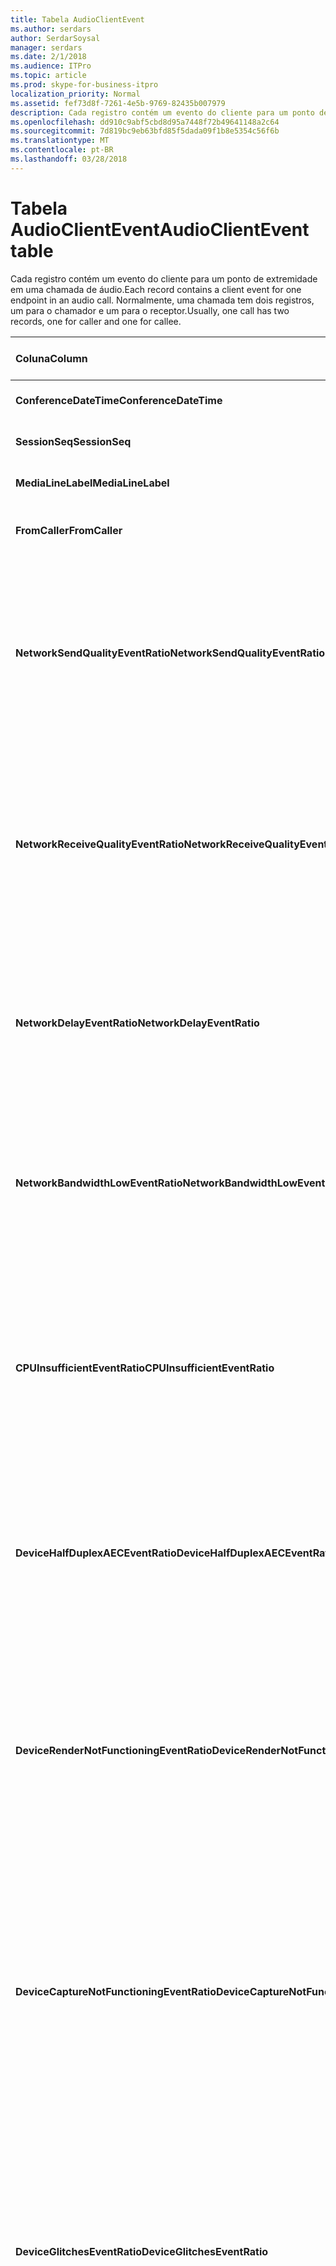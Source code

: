 ```yaml
---
title: Tabela AudioClientEvent
ms.author: serdars
author: SerdarSoysal
manager: serdars
ms.date: 2/1/2018
ms.audience: ITPro
ms.topic: article
ms.prod: skype-for-business-itpro
localization_priority: Normal
ms.assetid: fef73d8f-7261-4e5b-9769-82435b007979
description: Cada registro contém um evento do cliente para um ponto de extremidade em uma chamada de áudio. Normalmente, uma chamada tem dois registros, um para o chamador e um para o receptor.
ms.openlocfilehash: dd910c9abf5cbd8d95a7448f72b49641148a2c64
ms.sourcegitcommit: 7d819bc9eb63bfd85f5dada09f1b8e5354c56f6b
ms.translationtype: MT
ms.contentlocale: pt-BR
ms.lasthandoff: 03/28/2018
---
```

# <a name="audioclientevent-table"></a><span data-ttu-id="c3175-104">Tabela AudioClientEvent</span><span class="sxs-lookup"><span data-stu-id="c3175-104">AudioClientEvent table</span></span>
 
<span data-ttu-id="c3175-105">Cada registro contém um evento do cliente para um ponto de extremidade em uma chamada de áudio.</span><span class="sxs-lookup"><span data-stu-id="c3175-105">Each record contains a client event for one endpoint in an audio call.</span></span> <span data-ttu-id="c3175-106">Normalmente, uma chamada tem dois registros, um para o chamador e um para o receptor.</span><span class="sxs-lookup"><span data-stu-id="c3175-106">Usually, one call has two records, one for caller and one for callee.</span></span>
  
|<span data-ttu-id="c3175-107">**Coluna**</span><span class="sxs-lookup"><span data-stu-id="c3175-107">**Column**</span></span>|<span data-ttu-id="c3175-108">**Tipo de dados**</span><span class="sxs-lookup"><span data-stu-id="c3175-108">**Data Type**</span></span>|<span data-ttu-id="c3175-109">**Índice de chaves /**</span><span class="sxs-lookup"><span data-stu-id="c3175-109">**Key/Index**</span></span>|<span data-ttu-id="c3175-110">**Detalhes**</span><span class="sxs-lookup"><span data-stu-id="c3175-110">**Details**</span></span>|
|:-----|:-----|:-----|:-----|
|<span data-ttu-id="c3175-111">**ConferenceDateTime**</span><span class="sxs-lookup"><span data-stu-id="c3175-111">**ConferenceDateTime**</span></span> <br/> |<span data-ttu-id="c3175-112">datetime</span><span class="sxs-lookup"><span data-stu-id="c3175-112">datetime</span></span>  <br/> |<span data-ttu-id="c3175-113">Primária</span><span class="sxs-lookup"><span data-stu-id="c3175-113">Primary</span></span>  <br/> |<span data-ttu-id="c3175-114">Referenciado de [MediaLine table](medialine-0.md).</span><span class="sxs-lookup"><span data-stu-id="c3175-114">Referenced from the [MediaLine table](medialine-0.md).</span></span>  <br/> |
|<span data-ttu-id="c3175-115">**SessionSeq**</span><span class="sxs-lookup"><span data-stu-id="c3175-115">**SessionSeq**</span></span> <br/> |<span data-ttu-id="c3175-116">int</span><span class="sxs-lookup"><span data-stu-id="c3175-116">int</span></span>  <br/> |<span data-ttu-id="c3175-117">Primária</span><span class="sxs-lookup"><span data-stu-id="c3175-117">Primary</span></span>  <br/> |<span data-ttu-id="c3175-118">Referenciado de [MediaLine table](medialine-0.md).</span><span class="sxs-lookup"><span data-stu-id="c3175-118">Referenced from the [MediaLine table](medialine-0.md).</span></span>  <br/> |
|<span data-ttu-id="c3175-119">**MediaLineLabel**</span><span class="sxs-lookup"><span data-stu-id="c3175-119">**MediaLineLabel**</span></span> <br/> |<span data-ttu-id="c3175-120">tinyint</span><span class="sxs-lookup"><span data-stu-id="c3175-120">tinyint</span></span>  <br/> |<span data-ttu-id="c3175-121">Primária</span><span class="sxs-lookup"><span data-stu-id="c3175-121">Primary</span></span>  <br/> |<span data-ttu-id="c3175-122">Referenciado de [MediaLine table](medialine-0.md).</span><span class="sxs-lookup"><span data-stu-id="c3175-122">Referenced from the [MediaLine table](medialine-0.md).</span></span>  <br/> |
|<span data-ttu-id="c3175-123">**FromCaller**</span><span class="sxs-lookup"><span data-stu-id="c3175-123">**FromCaller**</span></span> <br/> |<span data-ttu-id="c3175-124">bit</span><span class="sxs-lookup"><span data-stu-id="c3175-124">bit</span></span>  <br/> |<span data-ttu-id="c3175-125">Primária</span><span class="sxs-lookup"><span data-stu-id="c3175-125">Primary</span></span>  <br/> |<span data-ttu-id="c3175-126">0: dados do receptor</span><span class="sxs-lookup"><span data-stu-id="c3175-126">0: Callee's data</span></span>  <br/> <span data-ttu-id="c3175-127">1: dados do chamador</span><span class="sxs-lookup"><span data-stu-id="c3175-127">1: Caller's data</span></span>  <br/> |
|<span data-ttu-id="c3175-128">**NetworkSendQualityEventRatio**</span><span class="sxs-lookup"><span data-stu-id="c3175-128">**NetworkSendQualityEventRatio**</span></span> <br/> |<span data-ttu-id="c3175-129">decimal(5,2)</span><span class="sxs-lookup"><span data-stu-id="c3175-129">decimal(5,2)</span></span>  <br/> | <br/> |<span data-ttu-id="c3175-130">Porcentagem da sessão que o evento NetworkSendQuality foi acionado para o estado 'Ruim'.</span><span class="sxs-lookup"><span data-stu-id="c3175-130">Percentage of session the NetworkSendQuality event was fired for 'Bad' state.</span></span>  <br/> <span data-ttu-id="c3175-131">Qualidade da rede em termos de perda de pacote ou jitter é grave e afeta a qualidade do áudio que está sendo enviada.</span><span class="sxs-lookup"><span data-stu-id="c3175-131">Network quality in terms of jitter or packet loss is severe and impacting the quality of audio being sent.</span></span>  <br/> |
|<span data-ttu-id="c3175-132">**NetworkReceiveQualityEventRatio**</span><span class="sxs-lookup"><span data-stu-id="c3175-132">**NetworkReceiveQualityEventRatio**</span></span> <br/> |<span data-ttu-id="c3175-133">decimal(5,2)</span><span class="sxs-lookup"><span data-stu-id="c3175-133">decimal(5,2)</span></span>  <br/> | <br/> |<span data-ttu-id="c3175-134">Porcentagem da sessão que o evento ReceiveSendQuality foi acionado para o estado 'Ruim'.</span><span class="sxs-lookup"><span data-stu-id="c3175-134">Percentage of session the ReceiveSendQuality event was fired for 'Bad' state.</span></span>  <br/> <span data-ttu-id="c3175-135">Qualidade da rede em termos de perda de pacote ou jitter é grave e afeta a qualidade do áudio que está sendo recebido.</span><span class="sxs-lookup"><span data-stu-id="c3175-135">Network quality in terms of jitter or packet loss is severe and impacting the quality of audio being received.</span></span>  <br/> |
|<span data-ttu-id="c3175-136">**NetworkDelayEventRatio**</span><span class="sxs-lookup"><span data-stu-id="c3175-136">**NetworkDelayEventRatio**</span></span> <br/> |<span data-ttu-id="c3175-137">decimal(5,2)</span><span class="sxs-lookup"><span data-stu-id="c3175-137">decimal(5,2)</span></span>  <br/> | <br/> |<span data-ttu-id="c3175-138">Porcentagem da sessão que o evento atraso foi acionado para o estado 'Ruim'.</span><span class="sxs-lookup"><span data-stu-id="c3175-138">Percentage of session the Delay event was fired for 'Bad' state.</span></span> <span data-ttu-id="c3175-139">Latência de rede é grave e afeta a experiência, impedindo a execução de comunicação interativa</span><span class="sxs-lookup"><span data-stu-id="c3175-139">Network latency is severe and impacting the experience by preventing interactive communication</span></span>  <br/> |
|<span data-ttu-id="c3175-140">**NetworkBandwidthLowEventRatio**</span><span class="sxs-lookup"><span data-stu-id="c3175-140">**NetworkBandwidthLowEventRatio**</span></span> <br/> |<span data-ttu-id="c3175-141">decimal(5,2)</span><span class="sxs-lookup"><span data-stu-id="c3175-141">decimal(5,2)</span></span>  <br/> | <br/> |<span data-ttu-id="c3175-142">Porcentagem da sessão que o evento LowBandwidth foi acionado para o estado 'Ruim'.</span><span class="sxs-lookup"><span data-stu-id="c3175-142">Percentage of session the LowBandwidth event was fired for 'Bad' state.</span></span> <span data-ttu-id="c3175-143">A largura de banda disponível é insuficiente para uma experiência aceitável de voz.</span><span class="sxs-lookup"><span data-stu-id="c3175-143">The available bandwidth is insufficient for an acceptable voice experience.</span></span>  <br/> |
|<span data-ttu-id="c3175-144">**CPUInsufficientEventRatio**</span><span class="sxs-lookup"><span data-stu-id="c3175-144">**CPUInsufficientEventRatio**</span></span> <br/> |<span data-ttu-id="c3175-145">decimal(5,2)</span><span class="sxs-lookup"><span data-stu-id="c3175-145">decimal(5,2)</span></span>  <br/> | <br/> |<span data-ttu-id="c3175-146">Porcentagem da sessão que o evento de CPU insuficiente foi acionado para o estado 'Ruim'.</span><span class="sxs-lookup"><span data-stu-id="c3175-146">Percentage of session the insufficient CPU event was fired for 'Bad' state.</span></span> <span data-ttu-id="c3175-147">Há insuficientes ciclos de CPU para processamento com as modalidades atuais e aplicativos em uso.</span><span class="sxs-lookup"><span data-stu-id="c3175-147">There are insufficient CPU cycles for processing with the current modalities and applications in use.</span></span> <span data-ttu-id="c3175-148">Isso faz com que as distorções com o canal de áudio.</span><span class="sxs-lookup"><span data-stu-id="c3175-148">This causes distortions with the audio channel.</span></span>  <br/> |
|<span data-ttu-id="c3175-149">**DeviceHalfDuplexAECEventRatio**</span><span class="sxs-lookup"><span data-stu-id="c3175-149">**DeviceHalfDuplexAECEventRatio**</span></span> <br/> |<span data-ttu-id="c3175-150">decimal(5,2)</span><span class="sxs-lookup"><span data-stu-id="c3175-150">decimal(5,2)</span></span>  <br/> | <br/> |<span data-ttu-id="c3175-151">Porcentagem da sessão que o evento DeviceHalfDuplexAEC foi acionado para o estado 'Ruim'.</span><span class="sxs-lookup"><span data-stu-id="c3175-151">Percentage of session the DeviceHalfDuplexAEC event was fired for 'Bad' state.</span></span> <span data-ttu-id="c3175-152">Para evitar o eco, o sistema tem entrar half duplex.</span><span class="sxs-lookup"><span data-stu-id="c3175-152">In order to prevent echo, the system has enter half duplex.</span></span>  <br/> |
|<span data-ttu-id="c3175-153">**DeviceRenderNotFunctioningEventRatio**</span><span class="sxs-lookup"><span data-stu-id="c3175-153">**DeviceRenderNotFunctioningEventRatio**</span></span> <br/> |<span data-ttu-id="c3175-154">decimal(5,2)</span><span class="sxs-lookup"><span data-stu-id="c3175-154">decimal(5,2)</span></span>  <br/> | <br/> |<span data-ttu-id="c3175-155">Porcentagem da sessão que o evento DeviceRenderNotFunctioning foi acionado para o estado 'Ruim'.</span><span class="sxs-lookup"><span data-stu-id="c3175-155">Percentage of session the DeviceRenderNotFunctioning event was fired for 'Bad' state.</span></span> <span data-ttu-id="c3175-156">O dispositivo de renderização sendo utilizado para a sessão não está funcionando corretamente.</span><span class="sxs-lookup"><span data-stu-id="c3175-156">The render device currently being used for the session is not functioning correctly.</span></span> <span data-ttu-id="c3175-157">Isso pode causar problemas de áudio unidirecionais.</span><span class="sxs-lookup"><span data-stu-id="c3175-157">This can cause one-way audio issues.</span></span>  <br/> |
|<span data-ttu-id="c3175-158">**DeviceCaptureNotFunctioningEventRatio**</span><span class="sxs-lookup"><span data-stu-id="c3175-158">**DeviceCaptureNotFunctioningEventRatio**</span></span> <br/> |<span data-ttu-id="c3175-159">decimal(5,2)</span><span class="sxs-lookup"><span data-stu-id="c3175-159">decimal(5,2)</span></span>  <br/> | <br/> |<span data-ttu-id="c3175-160">Porcentagem da sessão que o evento DeviceCaptureNotFunctioning foi acionado para o estado 'Ruim'.</span><span class="sxs-lookup"><span data-stu-id="c3175-160">Percentage of session the DeviceCaptureNotFunctioning event was fired for 'Bad' state.</span></span> <span data-ttu-id="c3175-161">O dispositivo de captura sendo utilizado para a sessão não está funcionando corretamente.</span><span class="sxs-lookup"><span data-stu-id="c3175-161">The capture device currently being used for the session is not functioning correctly.</span></span> <span data-ttu-id="c3175-162">Isso pode causar problemas de áudio unidirecionais.</span><span class="sxs-lookup"><span data-stu-id="c3175-162">This can cause one-way audio issues.</span></span>  <br/> |
|<span data-ttu-id="c3175-163">**DeviceGlitchesEventRatio**</span><span class="sxs-lookup"><span data-stu-id="c3175-163">**DeviceGlitchesEventRatio**</span></span> <br/> |<span data-ttu-id="c3175-164">decimal(5,2)</span><span class="sxs-lookup"><span data-stu-id="c3175-164">decimal(5,2)</span></span>  <br/> | <br/> |<span data-ttu-id="c3175-165">Porcentagem da sessão que o evento DeviceGlitches foi acionado para o estado 'Ruim'.</span><span class="sxs-lookup"><span data-stu-id="c3175-165">Percentage of session the DeviceGlitches event was fired for 'Bad' state.</span></span> <span data-ttu-id="c3175-166">Há falhas graves no processamento de áudio que está causando distorções.</span><span class="sxs-lookup"><span data-stu-id="c3175-166">There are severe glitches in the rendering of audio which is causing distortions.</span></span> <span data-ttu-id="c3175-167">Esses problemas podem ser causados por problemas de driver, tempestade de chamadas (DPC) procedimento adiada (drivers) e alto uso da CPU.</span><span class="sxs-lookup"><span data-stu-id="c3175-167">These glitches can be caused by driver issues, deferred procedure calls (DPC) storm (drivers), and high CPU usage.</span></span>  <br/> |
|<span data-ttu-id="c3175-168">**DeviceLowSNREventRatio**</span><span class="sxs-lookup"><span data-stu-id="c3175-168">**DeviceLowSNREventRatio**</span></span> <br/> |<span data-ttu-id="c3175-169">decimal(5,2)</span><span class="sxs-lookup"><span data-stu-id="c3175-169">decimal(5,2)</span></span>  <br/> | <br/> |<span data-ttu-id="c3175-170">Porcentagem da sessão que o evento DeviceLowSNR foi acionado para o estado 'Ruim'.</span><span class="sxs-lookup"><span data-stu-id="c3175-170">Percentage of session the DeviceLowSNR event was fired for 'Bad' state.</span></span> <span data-ttu-id="c3175-171">A qualidade de captura é muito fraco, seja com muito ruído ou o usuário está falando muito longe do microfone.</span><span class="sxs-lookup"><span data-stu-id="c3175-171">The capture quality is very poor, either very noisy or user is talking too far away from the microphone.</span></span> <span data-ttu-id="c3175-172">Isso fará com que as distorções.</span><span class="sxs-lookup"><span data-stu-id="c3175-172">This will cause distortions.</span></span>  <br/> |
|<span data-ttu-id="c3175-173">**DeviceLowSpeechLevelEventRatio**</span><span class="sxs-lookup"><span data-stu-id="c3175-173">**DeviceLowSpeechLevelEventRatio**</span></span> <br/> |<span data-ttu-id="c3175-174">decimal(5,2)</span><span class="sxs-lookup"><span data-stu-id="c3175-174">decimal(5,2)</span></span>  <br/> | <br/> |<span data-ttu-id="c3175-175">Porcentagem da sessão que o evento DeviceLowSpeechLevel foi acionado para o estado 'Ruim'.</span><span class="sxs-lookup"><span data-stu-id="c3175-175">Percentage of session the DeviceLowSpeechLevel event was fired for 'Bad' state.</span></span> <span data-ttu-id="c3175-176">Nível de fala do usuário é muito baixo e o sistema não é possível aumentá-lo qualquer ainda mais.</span><span class="sxs-lookup"><span data-stu-id="c3175-176">User's speech level is too low and the system cannot increase it any further.</span></span> <span data-ttu-id="c3175-177">Isso pode fazer com que as distorções ou percebido como áudio unidirecional.</span><span class="sxs-lookup"><span data-stu-id="c3175-177">This can either cause distortions or perceived as one-way audio.</span></span>  <br/> |
|<span data-ttu-id="c3175-178">**DeviceClippingEventRatio**</span><span class="sxs-lookup"><span data-stu-id="c3175-178">**DeviceClippingEventRatio**</span></span> <br/> |<span data-ttu-id="c3175-179">Decimal(5,2)</span><span class="sxs-lookup"><span data-stu-id="c3175-179">Decimal(5,2)</span></span>  <br/> | <br/> |<span data-ttu-id="c3175-180">Porcentagem da sessão que o evento DeviceClipping foi acionado para o estado 'Ruim'.</span><span class="sxs-lookup"><span data-stu-id="c3175-180">Percentage of session the DeviceClipping event was fired for 'Bad' state.</span></span>  <br/> <span data-ttu-id="c3175-181">Quando a fala perto ponta recorta o microfone, extremidade oposta ouve distorção devido ao recorte.</span><span class="sxs-lookup"><span data-stu-id="c3175-181">When near-end speech clips the microphone, far-end hears distortion due to clipping.</span></span> <span data-ttu-id="c3175-182">É importante evitar distorção do microfone perto-end.</span><span class="sxs-lookup"><span data-stu-id="c3175-182">It is important to avoid near-end microphone clipping.</span></span>  <br/> |
|<span data-ttu-id="c3175-183">**DeviceEchoEventRatio**</span><span class="sxs-lookup"><span data-stu-id="c3175-183">**DeviceEchoEventRatio**</span></span> <br/> |<span data-ttu-id="c3175-184">decimal(5,2)</span><span class="sxs-lookup"><span data-stu-id="c3175-184">decimal(5,2)</span></span>  <br/> | <br/> |<span data-ttu-id="c3175-185">Porcentagem da sessão que o evento DeviceEchoEvent foi acionado para o estado 'Ruim'.</span><span class="sxs-lookup"><span data-stu-id="c3175-185">Percentage of session the DeviceEchoEvent event was fired for 'Bad' state.</span></span> <span data-ttu-id="c3175-186">Instalação ou dispositivo está causando eco além da capacidade do sistema para compensar.</span><span class="sxs-lookup"><span data-stu-id="c3175-186">Device or setup is causing echo beyond the ability of the system to compensate.</span></span>  <br/> |
|<span data-ttu-id="c3175-187">**DeviceNearEndToEchoRatioEventRatio**</span><span class="sxs-lookup"><span data-stu-id="c3175-187">**DeviceNearEndToEchoRatioEventRatio**</span></span> <br/> |<span data-ttu-id="c3175-188">decimal(5,2)</span><span class="sxs-lookup"><span data-stu-id="c3175-188">decimal(5,2)</span></span>  <br/> | <br/> |<span data-ttu-id="c3175-189">Porcentagem da sessão que o evento DeviceNearEndToEchoRatio foi acionado para o estado 'Ruim'.</span><span class="sxs-lookup"><span data-stu-id="c3175-189">Percentage of session the DeviceNearEndToEchoRatio event was fired for 'Bad' state.</span></span> <span data-ttu-id="c3175-190">Fala do usuário é muito baixa em comparação com o eco sendo capturado que afeta a experiência de usuários porque ele limitará como é fácil interrompam um usuário.</span><span class="sxs-lookup"><span data-stu-id="c3175-190">The user's speech is too low compared to the echo being captured which impacts the users experience because it limits how easy it is to interrupt a user.</span></span> <span data-ttu-id="c3175-191">Reduzir o volume do alto-falante, mova o mais próximo do microfone para o talker.</span><span class="sxs-lookup"><span data-stu-id="c3175-191">Reduce speaker volume, move the microphone closer to the talker.</span></span>  <br/> |
|<span data-ttu-id="c3175-192">**DeviceMultipleEndpointsEventCount**</span><span class="sxs-lookup"><span data-stu-id="c3175-192">**DeviceMultipleEndpointsEventCount**</span></span> <br/> |<span data-ttu-id="c3175-193">int</span><span class="sxs-lookup"><span data-stu-id="c3175-193">int</span></span>  <br/> ||<span data-ttu-id="c3175-194">Número de vezes durante o evento DeviceMultipleEndpoints foi acionado da sessão para o estado 'Ruim'.</span><span class="sxs-lookup"><span data-stu-id="c3175-194">Number of times during session the DeviceMultipleEndpoints event was fired for 'Bad' state.</span></span> <span data-ttu-id="c3175-195">Vários pontos de extremidade de áudio na mesma sessão detectadas e o sistema tem recompensado, reduzindo o volume de renderização.</span><span class="sxs-lookup"><span data-stu-id="c3175-195">Multiple audio endpoints in the same session detected and the system has compensated by reducing render volume.</span></span>  <br/> |
|<span data-ttu-id="c3175-196">**DeviceHowlingEventCount**</span><span class="sxs-lookup"><span data-stu-id="c3175-196">**DeviceHowlingEventCount**</span></span> <br/> |<span data-ttu-id="c3175-197">int</span><span class="sxs-lookup"><span data-stu-id="c3175-197">int</span></span>  <br/> | <br/> |<span data-ttu-id="c3175-198">Número de vezes durante o evento DeviceHowlingEvent foi acionado da sessão para o estado 'Ruim'.</span><span class="sxs-lookup"><span data-stu-id="c3175-198">Number of times during session the DeviceHowlingEvent event was fired for 'Bad' state.</span></span> <span data-ttu-id="c3175-199">Foi detectado um loop retorno de áudio (causada por vários pontos de extremidade compartilhamento caminho de áudio).</span><span class="sxs-lookup"><span data-stu-id="c3175-199">Audio feedback loop detected (caused by multiple endpoints sharing audio path).</span></span>  <br/> |
|<span data-ttu-id="c3175-200">**DeviceRenderZeroVolumeEventRatio**</span><span class="sxs-lookup"><span data-stu-id="c3175-200">**DeviceRenderZeroVolumeEventRatio**</span></span> <br/> |<span data-ttu-id="c3175-201">decimal(5,2)</span><span class="sxs-lookup"><span data-stu-id="c3175-201">decimal(5,2)</span></span>  <br/> ||<span data-ttu-id="c3175-202">Porcentagem da sessão que o evento DeviceRenderZeroVolume foi acionado para estar no "ruim ' estado.</span><span class="sxs-lookup"><span data-stu-id="c3175-202">Percentage of session the DeviceRenderZeroVolume event was fired for being in the "Bad' state.</span></span> <span data-ttu-id="c3175-203">O dispositivo de renderização foi definido como zero volume.</span><span class="sxs-lookup"><span data-stu-id="c3175-203">The render device was set to zero volume.</span></span>  <br/> <span data-ttu-id="c3175-204">Esta coluna foi introduzida no Microsoft Lync Server 2013.</span><span class="sxs-lookup"><span data-stu-id="c3175-204">This column was introduced in Microsoft Lync Server 2013.</span></span>  <br/> |
|<span data-ttu-id="c3175-205">**DeviceRenderMuteEventRatio**</span><span class="sxs-lookup"><span data-stu-id="c3175-205">**DeviceRenderMuteEventRatio**</span></span> <br/> |<span data-ttu-id="c3175-206">decimal(5,2)</span><span class="sxs-lookup"><span data-stu-id="c3175-206">decimal(5,2)</span></span>  <br/> ||<span data-ttu-id="c3175-207">Porcentagem da sessão que o evento DeviceRenderMute foi acionado para estar no "ruim ' estado.</span><span class="sxs-lookup"><span data-stu-id="c3175-207">Percentage of session the DeviceRenderMute event was fired for being in the "Bad' state.</span></span> <span data-ttu-id="c3175-208">O dispositivo de renderização foi colocado em mudo.</span><span class="sxs-lookup"><span data-stu-id="c3175-208">The render device was muted.</span></span>  <br/> <span data-ttu-id="c3175-209">Esta coluna foi introduzida no Microsoft Lync Server 2013.</span><span class="sxs-lookup"><span data-stu-id="c3175-209">This column was introduced in Microsoft Lync Server 2013.</span></span>  <br/> |
   

